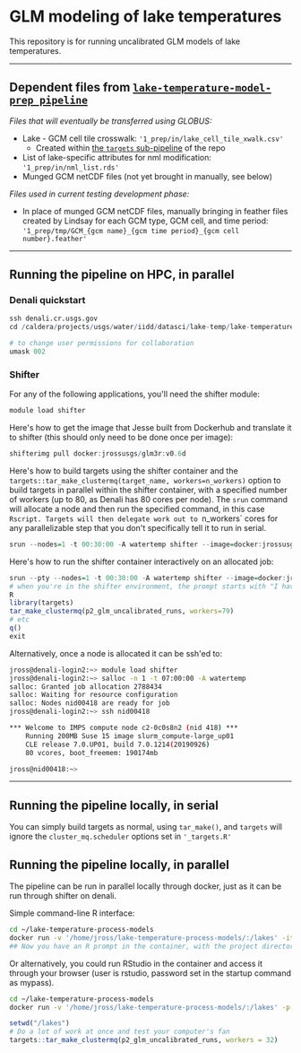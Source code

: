 # GLM modeling of lake temperatures
This repository is for running uncalibrated GLM models of lake temperatures.

-----------------
## Dependent files from [`lake-temperature-model-prep pipeline`](https://github.com/USGS-R/lake-temperature-model-prep)
_Files that will eventually be transferred using GLOBUS:_
  * Lake - GCM cell tile crosswalk: `'1_prep/in/lake_cell_tile_xwalk.csv'`
    * Created within [the `targets` sub-pipeline](https://github.com/USGS-R/lake-temperature-model-prep/blob/main/_targets.R#L194-L213) of the repo
  * List of lake-specific attributes for nml modification: `'1_prep/in/nml_list.rds'`
  * Munged GCM netCDF files (not yet brought in manually, see below)

_Files used in current testing development phase:_
  * In place of munged GCM netCDF files, manually bringing in feather files created by Lindsay for each GCM type, GCM cell, and time period: `'1_prep/tmp/GCM_{gcm name}_{gcm time period}_{gcm cell number}.feather'`
  
-----------------

## Running the pipeline on HPC, in parallel

### Denali quickstart
```R
ssh denali.cr.usgs.gov
cd /caldera/projects/usgs/water/iidd/datasci/lake-temp/lake-temperature-process-models

# to change user permissions for collaboration
umask 002
```

### Shifter
For any of the following applications, you'll need the shifter module:

```R
module load shifter
```
Here's how to get the image that Jesse built from Dockerhub and translate it to shifter (this should only need to be done once per image):
```R
shifterimg pull docker:jrossusgs/glm3r:v0.6d
```
Here's how to build targets using the shifter container and the `targets::tar_make_clustermq(target_name, workers=n_workers)` option to build targets in parallel within the shifter container, with a specified number of workers (up to 80, as Denali has 80 cores per node). The `srun` command will allocate a node and then run the specified command, in this case `Rscript. Targets will then delegate work out to `n_workers` cores for any parallelizable step that you don't specifically tell it to run in serial.
```R
srun --nodes=1 -t 00:30:00 -A watertemp shifter --image=docker:jrossusgs/glm3r:v0.6d Rscript -e 'targets::tar_make_clustermq(p2_glm_uncalibrated_runs, workers=79)'
```
Here's how to run the shifter container interactively on an allocated job:
```R
srun --pty --nodes=1 -t 00:30:00 -A watertemp shifter --image=docker:jrossusgs/glm3r:v0.6d /bin/bash
# when you're in the shifter environment, the prompt starts with "I have no name!@"
R
library(targets)
tar_make_clustermq(p2_glm_uncalibrated_runs, workers=79)
# etc
q()
exit
```

Alternatively, once a node is allocated it can be ssh'ed to:
```bash
jross@denali-login2:~> module load shifter
jross@denali-login2:~> salloc -n 1 -t 07:00:00 -A watertemp
salloc: Granted job allocation 2788434
salloc: Waiting for resource configuration
salloc: Nodes nid00418 are ready for job
jross@denali-login2:~> ssh nid00418

*** Welcome to IMPS compute node c2-0c0s8n2 (nid 418) ***
    Running 200MB Suse 15 image slurm_compute-large_up01
    CLE release 7.0.UP01, build 7.0.1214(20190926)
    80 vcores, boot_freemem: 190174mb

jross@nid00418:~>
```

-----------------

## Running the pipeline locally, in serial
You can simply build targets as normal, using `tar_make()`, and `targets` will ignore the `cluster_mq.scheduler` options set in `'_targets.R'`

## Running the pipeline locally, in parallel
The pipeline can be run in parallel locally through docker, just as it can be run through shifter on denali.

Simple command-line R interface:
```bash
cd ~/lake-temperature-process-models
docker run -v '/home/jross/lake-temperature-process-models/:/lakes' -it jrossusgs/glm3r:v0.6d R
## Now you have an R prompt in the container, with the project directory mounted at `/lakes/`.
```

Or alternatively, you could run RStudio in the container and access it through your browser (user is rstudio, password set in the startup command as mypass).
```bash
cd ~/lake-temperature-process-models
docker run -v '/home/jross/lake-temperature-process-models/:/lakes' -p 8787:8787 -e PASSWORD=mypass -e ROOT=TRUE -d jrossusgs/glm3r:v0.6d
```

```r
setwd("/lakes") 
# Do a lot of work at once and test your computer's fan
targets::tar_make_clustermq(p2_glm_uncalibrated_runs, workers = 32)
```
